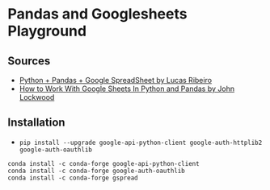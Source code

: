 # Pandas and Googlesheets Playground

## Sources

- [Python + Pandas + Google SpreadSheet by Lucas Ribeiro](https://levelup.gitconnected.com/python-pandas-google-spreadsheet-476bd6a77f2b)
- [How to Work With Google Sheets In Python and Pandas by John Lockwood](https://codesolid.com/google-sheets-in-python-and-pandas/)


## Installation

- `pip install --upgrade google-api-python-client google-auth-httplib2 google-auth-oauthlib` 

``` shell
conda install -c conda-forge google-api-python-client
conda install -c conda-forge google-auth-oauthlib
conda install -c conda-forge gspread
```